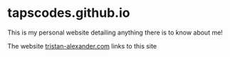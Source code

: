 # tapscodes.github.io
This is my personal website detailing anything there is to know about me!


The website [tristan-alexander.com](http://tristan-alexander.com) links to this site
